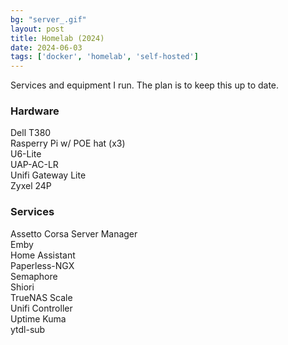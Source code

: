 ```yaml
---
bg: "server_.gif"
layout: post
title: Homelab (2024)
date: 2024-06-03
tags: ['docker', 'homelab', 'self-hosted']
---
```


Services and equipment I run. The plan is to keep this up to date.  


### Hardware
Dell T380  
Rasperry Pi w/ POE hat (x3)  
U6-Lite  
UAP-AC-LR  
Unifi Gateway Lite  
Zyxel 24P  

### Services
Assetto Corsa Server Manager  
Emby   
Home Assistant   
Paperless-NGX   
Semaphore  
Shiori  
TrueNAS Scale  
Unifi Controller  
Uptime Kuma  
ytdl-sub  